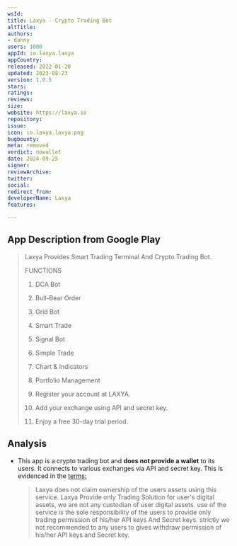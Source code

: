 ```yaml
---
wsId: 
title: Laxya - Crypto Trading Bot
altTitle: 
authors:
- danny
users: 1000
appId: io.laxya.laxya
appCountry: 
released: 2022-01-20
updated: 2023-08-23
version: 1.0.5
stars: 
ratings: 
reviews: 
size: 
website: https://laxya.io
repository: 
issue: 
icon: io.laxya.laxya.png
bugbounty: 
meta: removed
verdict: nowallet
date: 2024-09-25
signer: 
reviewArchive: 
twitter: 
social: 
redirect_from: 
developerName: Laxya
features: 

---
```


## App Description from Google Play

> Laxya Provides Smart Trading Terminal And Crypto Trading Bot.
>
> FUNCTIONS
>
> 1. DCA Bot
> 2. Bull-Bear Order
> 3. Grid Bot
> 4. Smart Trade
> 5. Signal Bot
> 6. Simple Trade
> 7. Chart & Indicators
> 8. Portfolio Management
>
> 1. Register your account at LAXYA.
> 2. Add your exchange using API and secret key.
> 3. Enjoy a free 30-day trial period.

## Analysis 

- This app is a crypto trading bot and **does not provide a wallet** to its users. It connects to various exchanges via API and secret key. This is evidenced in the [terms:](https://laxya.io/en/terms)
  > Laxya does not claim ownership of the users assets using this service. Laxya Provide only Trading Solution for user's digital assets, we are not any custodian of user digital assets. use of the service is the sole responsibility of the users to provide only trading permission of his/her API keys And Secret keys. strictly we not recommended to any users to gives withdraw permission of his/her API keys and Secret key. 
